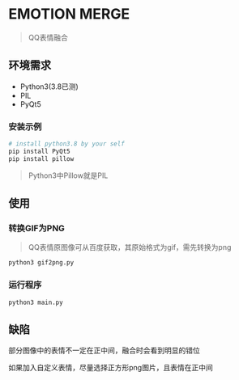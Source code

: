 # EMOTION MERGE

> QQ表情融合

## 环境需求

* Python3(3.8已测)
* PIL
* PyQt5

### 安装示例

```bash
# install python3.8 by your self
pip install PyQt5
pip install pillow
```

> Python3中Pillow就是PIL

## 使用

### 转换GIF为PNG

> QQ表情原图像可从百度获取，其原始格式为gif，需先转换为png

```bash
python3 gif2png.py
```

### 运行程序

```bash
python3 main.py
```

## 缺陷

部分图像中的表情不一定在正中间，融合时会看到明显的错位

如果加入自定义表情，尽量选择正方形png图片，且表情在正中间